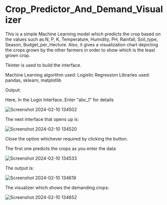 # Crop_Predictor_And_Demand_Visualizer
This is a simple Machine Learning model which predicts the crop based on the values such as N, P, K, Temperature, Humidity, PH, Rainfall, Soil_type, Season, Budget_per_Hecture. Also, it gives a visualization chart depicting the crops grown by the other farmers in order to show which is the least grown crop.

Tkinter is used to build the interface.

Machine Learning algorithm used: Logistic Regression
Libraries used: pandas, sklearn, matplotlib

Output: 

Here, In the Login Interface..Enter "abc_1" for details

![Screenshot 2024-02-10 134502](https://github.com/akhilapusapelly/Crop_Predictor_And_Demand_Visualizer/assets/86558975/86ca6bce-5668-4133-ae32-2d1fbf65c817)

The next interface that opens up is:

![Screenshot 2024-02-10 134520](https://github.com/akhilapusapelly/Crop_Predictor_And_Demand_Visualizer/assets/86558975/636f73e9-395c-43b2-8b59-c329711a6bb8)

Close the option whichever required by clicking the button.

The first one predicts the crops as you enter the data

![Screenshot 2024-02-10 134533](https://github.com/akhilapusapelly/Crop_Predictor_And_Demand_Visualizer/assets/86558975/769007b4-90d1-4891-94ac-61d6d06910f2)

The output is:

![Screenshot 2024-02-10 134619](https://github.com/akhilapusapelly/Crop_Predictor_And_Demand_Visualizer/assets/86558975/0a2e7ef0-979f-42c4-bc1c-fe800918a6ee)

The visualizer which shows the demanding crops:

![Screenshot 2024-02-10 134652](https://github.com/akhilapusapelly/Crop_Predictor_And_Demand_Visualizer/assets/86558975/8663eeee-8ef9-43d1-aa20-7d3bbd01c18c)
